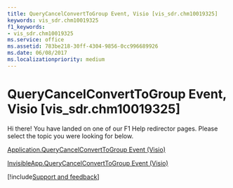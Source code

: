 ```yaml
---
title: QueryCancelConvertToGroup Event, Visio [vis_sdr.chm10019325]
keywords: vis_sdr.chm10019325
f1_keywords:
- vis_sdr.chm10019325
ms.service: office
ms.assetid: 783be218-30ff-4304-9856-0cc996689926
ms.date: 06/08/2017
ms.localizationpriority: medium
---
```



# QueryCancelConvertToGroup Event, Visio [vis_sdr.chm10019325]

Hi there! You have landed on one of our F1 Help redirector pages. Please select the topic you were looking for below.

[Application.QueryCancelConvertToGroup Event (Visio)](https://msdn.microsoft.com/library/1b47836b-def8-6019-93f5-1694fd7cb4f9%28Office.15%29.aspx)

[InvisibleApp.QueryCancelConvertToGroup Event (Visio)](https://msdn.microsoft.com/library/0274803e-593c-93cc-3ef8-c6c9bc6f2c1e%28Office.15%29.aspx)

[!include[Support and feedback](~/includes/feedback-boilerplate.md)]